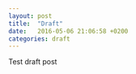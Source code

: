 ```yaml
---
layout: post
title:  "Draft"
date:   2016-05-06 21:06:58 +0200
categories: draft
---
```


Test draft post
